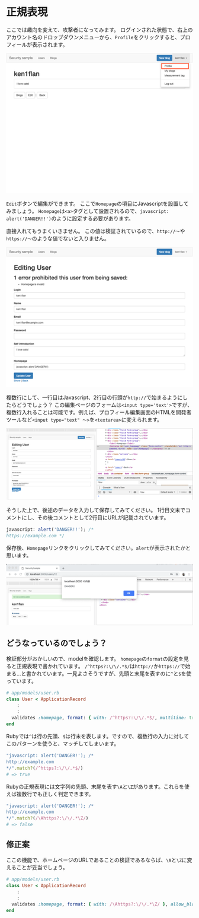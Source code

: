 # 正規表現

ここでは趣向を変えて、攻撃者になってみます。
ログインされた状態で、右上のアカウント名のドロップダウンメニューから、`Profile`をクリックすると、プロフィールが表示されます。

![プロフィールへ](../images/1_08_regexp/profile.png)

`Edit`ボタンで編集ができます。
ここで`Homepage`の項目にJavascriptを設置してみましょう。
`Homepage`は`<a>`タグとして設置されるので、`javascript: alert('DANGER!!')`のように設定する必要があります。

直接入れてもうまくいきません。
この値は検証されているので、`http://〜`や`https://〜`のような値でないと入りません。

![プロフィール編集](../images/1_08_regexp/invalid_error.png)

複数行にして、一行目はJavascript、2行目の行頭が`http://`で始まるようにしたらどうでしょう？
この編集ページのフォームは`<input type='text'>`ですが、複数行入れることは可能です。例えば、プロフィール編集画面のHTMLを開発者ツールなど`<input type="text" 〜>`を`<textarea>`に変えられます。

![textからtextareaに](../images/1_08_regexp/text2textarea.png)

そうした上で、後述のデータを入力して保存してみてください。
1行目文末でコメントにし、その後コメントとして2行目にURLが記載されています。

```javascript
javascript: alert('DANGER!!'); /*
https://example.com */
```

保存後、`Homepage`リンクをクリックしてみてください。`alert`が表示されたかと思います。

![保存できたし、動いたし…](../images/1_08_regexp/it_works.png)

## どうなっているのでしょう？

検証部分がおかしいので、modelを確認します。
`homepage`の`format`の設定を見ると正規表現で書かれています。
`/^https?:\/\/.*$/`は`http://`か`https://`で始まる…と書かれています。一見よさそうですが、先頭と末尾を表すのに`^`と`$`を使っています。

```ruby
# app/models/user.rb
class User < ApplicationRecord
    :
    :
  validates :homepage, format: { with: /^https?:\/\/.*$/, multiline: true }, allow_blank: true
end
```

Rubyでは`^`は行の先頭、`$`は行末を表します。ですので、複数行の入力に対してこのパターンを使うと、マッチしてしまいます。

```ruby
"javascript: alert('DANGER!'); /*
http://example.com
*/".match?(/^https?:\/\/.*$/)
# => true
```

Rubyの正規表現には文字列の先頭、末尾を表す`\A`と`\Z`があります。これらを使えば複数行でも正しく判定できます。

```ruby
"javascript: alert('DANGER!'); /*
http://example.com
*/".match?(/\Ahttps?:\/\/.*\Z/)
# => false
```

## 修正案

ここの機能で、ホームページのURLであることの検証であるならば、`\A`と`\Z`に変えることが妥当でしょう。

```ruby
# app/models/user.rb
class User < ApplicationRecord
    :
    :
  validates :homepage, format: { with: /\Ahttps?:\/\/.*\Z/ }, allow_blank: true
end
```

